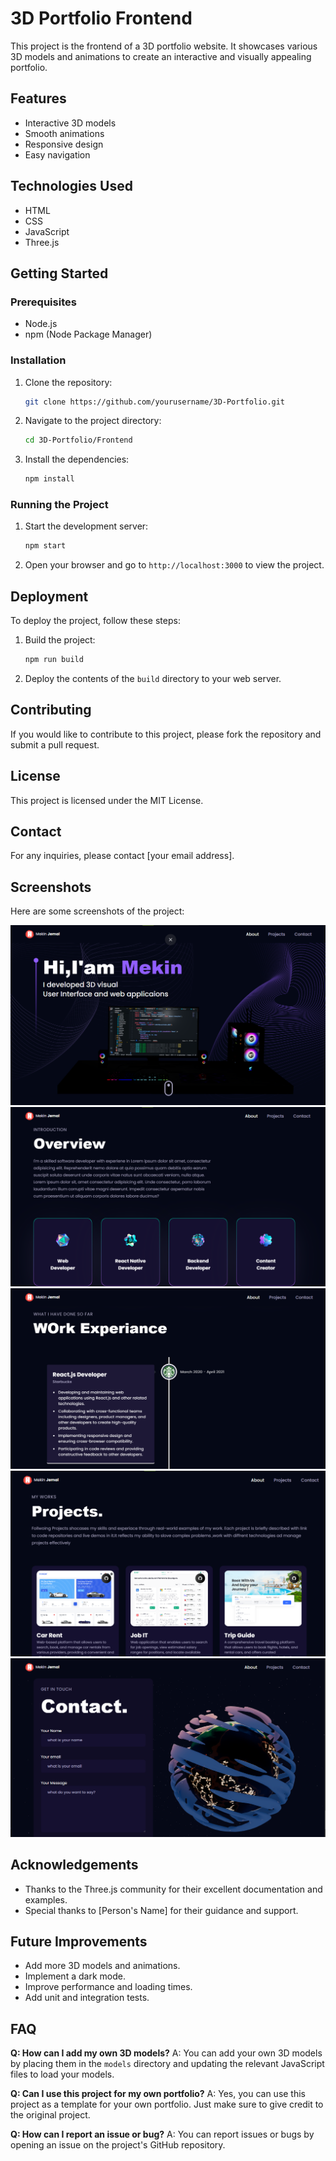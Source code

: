 # 3D Portfolio Frontend

This project is the frontend of a 3D portfolio website. It showcases various 3D models and animations to create an interactive and visually appealing portfolio.

## Features

- Interactive 3D models
- Smooth animations
- Responsive design
- Easy navigation

## Technologies Used

- HTML
- CSS
- JavaScript
- Three.js

## Getting Started

### Prerequisites

- Node.js
- npm (Node Package Manager)

### Installation

1. Clone the repository:
   ```bash
   git clone https://github.com/yourusername/3D-Portfolio.git
   ```
2. Navigate to the project directory:
   ```bash
   cd 3D-Portfolio/Frontend
   ```
3. Install the dependencies:
   ```bash
   npm install
   ```

### Running the Project

1. Start the development server:
   ```bash
   npm start
   ```
2. Open your browser and go to `http://localhost:3000` to view the project.

## Deployment

To deploy the project, follow these steps:

1. Build the project:
   ```bash
   npm run build
   ```
2. Deploy the contents of the `build` directory to your web server.

## Contributing

If you would like to contribute to this project, please fork the repository and submit a pull request.

## License

This project is licensed under the MIT License.

## Contact

For any inquiries, please contact [your email address].

## Screenshots

Here are some screenshots of the project:

![alt text](image.png)
![alt text](image-1.png)
![alt text](image-2.png)
![alt text](image-3.png)
![alt text](image-4.png)

## Acknowledgements

- Thanks to the Three.js community for their excellent documentation and examples.
- Special thanks to [Person's Name] for their guidance and support.

## Future Improvements

- Add more 3D models and animations.
- Implement a dark mode.
- Improve performance and loading times.
- Add unit and integration tests.

## FAQ

**Q: How can I add my own 3D models?**
A: You can add your own 3D models by placing them in the `models` directory and updating the relevant JavaScript files to load your models.

**Q: Can I use this project for my own portfolio?**
A: Yes, you can use this project as a template for your own portfolio. Just make sure to give credit to the original project.

**Q: How can I report an issue or bug?**
A: You can report issues or bugs by opening an issue on the project's GitHub repository.
